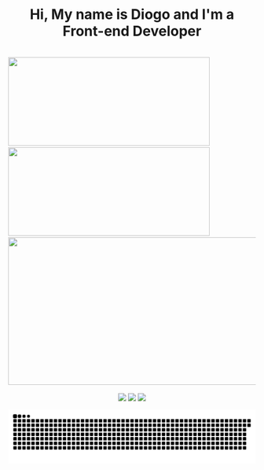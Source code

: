 ## <h1 align="center">Hi, My name is Diogo and I'm a Front-end Developer</h1>
<br>
<div>
    
  <img height="180em"  width="410px" src="https://github-readme-stats.vercel.app/api?username=diogosouzaesilva&show_icons=true&theme=jolly&include_all_commits=true&count_private=true"/>
    <img height="180em"  width="410px"   src="https://github-readme-stats.vercel.app/api/top-langs/?username=diogosouzaesilva&&layout=compact&hide=shell&theme=jolly"</img>
  
</div>

<div align="right">
  
</div>

<div>
  <kbd><img align="center" width="810px" height="300" src="https://media.giphy.com/media/T1HNGhvx14iru/giphy.gif"></kbd>
 </div>



 <br>
<div  align="center"> 
  <a href="https://www.youtube.com/channel/UCJI91GkA9zAPuLvnzdfimBg" target="_blank"><img src="https://img.shields.io/badge/-Youtube-%23EA4335?style=for-the-badge&logo=youtube&logoColor=white" target="_blank"></a>
  <a href="https://www.instagram.com/eusouzadiogo/" target="_blank"><img src="https://img.shields.io/badge/-Instagram-%23E4405F?style=for-the-badge&logo=instagram&logoColor=white" target="_blank"></a>
  <a href="https://www.linkedin.com/in/souza-diogo/" target="_blank"><img src="https://img.shields.io/badge/-LinkedIn-%230077B5?style=for-the-badge&logo=linkedin&logoColor=white" target="_blank"></a> 
 
  ![Snake animation](https://github.com/diogosouzaesilva/diogosouzaesilva/blob/output/github-contribution-grid-snake.svg)
 
</div>
 

